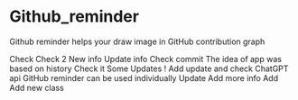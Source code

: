 # Github_reminder
Github reminder helps your draw image in GitHub contribution graph

Check
Check 2
New info
Update info 
Check commit 
The idea of app was based on history
Check it
Some Updates
!
Add update and check ChatGPT api
GitHub reminder can be used individually 
Update
Add more info
Add
Add new class